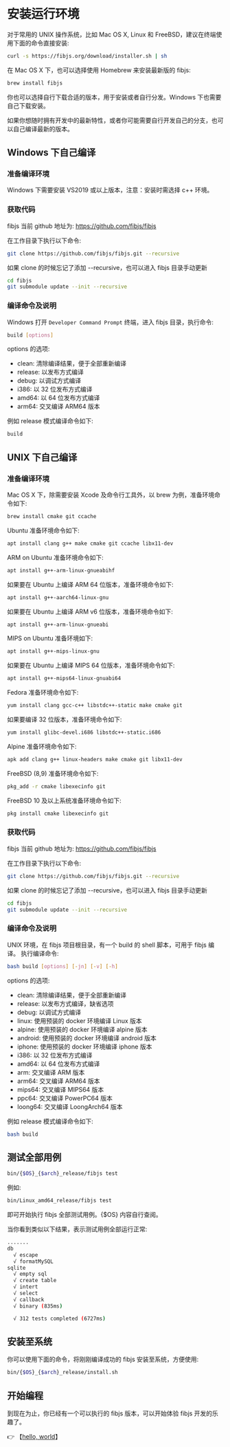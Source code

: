 # 安装运行环境
对于常用的 UNIX 操作系统，比如 Mac OS X, Linux 和 FreeBSD，建议在终端使用下面的命令直接安装:
```sh
curl -s https://fibjs.org/download/installer.sh | sh
```
在 Mac OS X 下，也可以选择使用 Homebrew 来安装最新版的 fibjs:
```sh
brew install fibjs
```
你也可以选择自行下载合适的版本，用于安装或者自行分发。Windows 下也需要自己下载安装。

如果你想随时拥有开发中的最新特性，或者你可能需要自行开发自己的分支，也可以自己编译最新的版本。

## Windows 下自己编译

### 准备编译环境
Windows 下需要安装 VS2019 或以上版本，注意：安装时需选择 c++ 环境。

### 获取代码
fibjs 当前 github 地址为: https://github.com/fibjs/fibjs

在工作目录下执行以下命令:
```sh
git clone https://github.com/fibjs/fibjs.git --recursive
```
如果 clone 的时候忘记了添加  --recursive，也可以进入 fibjs 目录手动更新
```sh
cd fibjs
git submodule update --init --recursive
```

### 编译命令及说明
Windows 打开 `Developer Command Prompt` 终端，进入 fibjs 目录，执行命令:
```sh
build [options]
```
options 的选项:
* clean: 清除编译结果，便于全部重新编译
* release: 以发布方式编译
* debug: 以调试方式编译
* i386: 以 32 位发布方式编译
* amd64: 以 64 位发布方式编译
* arm64: 交叉编译 ARM64 版本

例如 release 模式编译命令如下:
```sh
build
```

## UNIX 下自己编译

### 准备编译环境
Mac OS X 下，除需要安装 Xcode 及命令行工具外，以 brew 为例，准备环境命令如下:
```sh
brew install cmake git ccache
```
Ubuntu 准备环境命令如下:
```sh
apt install clang g++ make cmake git ccache libx11-dev
```
ARM on Ubuntu 准备环境命令如下:
```sh
apt install g++-arm-linux-gnueabihf
```
如果要在 Ubuntu 上编译 ARM 64 位版本，准备环境命令如下:
```sh
apt install g++-aarch64-linux-gnu
```
如果要在 Ubuntu 上编译 ARM v6 位版本，准备环境命令如下:
```sh
apt install g++-arm-linux-gnueabi
```
MIPS on Ubuntu 准备环境如下:
```sh
apt install g++-mips-linux-gnu
```
如果要在 Ubuntu 上编译 MIPS 64 位版本，准备环境命令如下:
```sh
apt install g++-mips64-linux-gnuabi64
```
Fedora 准备环境命令如下:
```sh
yum install clang gcc-c++ libstdc++-static make cmake git
```
如果要编译 32 位版本，准备环境命令如下:
```sh
yum install glibc-devel.i686 libstdc++-static.i686
```
Alpine 准备环境命令如下:
```sh
apk add clang g++ linux-headers make cmake git libx11-dev
```
FreeBSD (8,9) 准备环境命令如下:
```sh
pkg_add -r cmake libexecinfo git
```
FreeBSD 10 及以上系统准备环境命令如下:
```sh
pkg install cmake libexecinfo git
```

### 获取代码
fibjs 当前 github 地址为: https://github.com/fibjs/fibjs

在工作目录下执行以下命令:
```sh
git clone https://github.com/fibjs/fibjs.git --recursive
```
如果 clone 的时候忘记了添加  --recursive，也可以进入 fibjs 目录手动更新
```sh
cd fibjs
git submodule update --init --recursive
```

### 编译命令及说明
UNIX 环境，在 fibjs 项目根目录，有一个 build 的 shell 脚本，可用于 fibjs 编译。 执行编译命令:
```sh
bash build [options] [-jn] [-v] [-h]
```
options 的选项:
* clean: 清除编译结果，便于全部重新编译
* release: 以发布方式编译，缺省选项
* debug: 以调试方式编译
* linux: 使用预装的 docker 环境编译 Linux 版本
* alpine: 使用预装的 docker 环境编译 alpine 版本
* android: 使用预装的 docker 环境编译 android 版本
* iphone: 使用预装的 docker 环境编译 iphone 版本
* i386: 以 32 位发布方式编译
* amd64: 以 64 位发布方式编译
* arm: 交叉编译 ARM 版本
* arm64: 交叉编译 ARM64 版本
* mips64: 交叉编译 MIPS64 版本
* ppc64: 交叉编译 PowerPC64 版本
* loong64: 交叉编译 LoongArch64 版本

例如 release 模式编译命令如下:
```sh
bash build
```

## 测试全部用例
```sh
bin/{$OS}_{$arch}_release/fibjs test
```
例如:
```sh
bin/Linux_amd64_release/fibjs test
```
即可开始执行 fibjs 全部测试用例。{$OS} 内容自行查阅。

当你看到类似以下结果，表示测试用例全部运行正常:
```sh
.......
db
  √ escape
  √ formatMySQL
sqlite
  √ empty sql
  √ create table
  √ intert
  √ select
  √ callback
  √ binary (835ms)

  √ 312 tests completed (6727ms)
```

## 安装至系统
你可以使用下面的命令，将刚刚编译成功的 fibjs 安装至系统，方便使用:
```sh
bin/{$OS}_{$arch}_release/install.sh
```

## 开始编程
到现在为止，你已经有一个可以执行的 fibjs 版本，可以开始体验 fibjs 开发的乐趣了。

👉 【[hello, world](hello.md)】